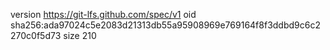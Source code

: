 version https://git-lfs.github.com/spec/v1
oid sha256:ada97024c5e2083d21313db55a95908969e769164f8f3ddbd9c6c2270c0f5d73
size 210
